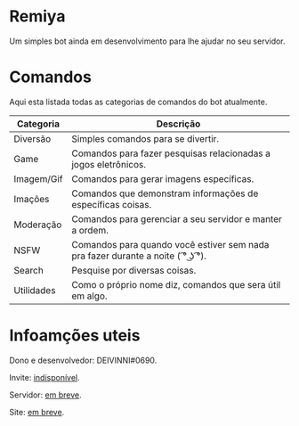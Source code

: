 # Remiya
Um simples bot ainda em desenvolvimento para lhe ajudar no seu servidor.

# Comandos
Aqui esta listada todas as categorias de comandos do bot atualmente.

Categoria|Descrição
-|-
Diversão|Simples comandos para se divertir.
Game|Comandos para fazer pesquisas relacionadas a jogos eletrônicos.
Imagem/Gif|Comandos para gerar imagens específicas.
Imações|Comandos que demonstram informações de específicas coisas.
Moderação|Comandos para gerenciar a seu servidor e manter a ordem.
NSFW|Comandos para quando você estiver sem nada pra fazer durante a noite ( ͡° ͜ʖ ͡°).
Search|Pesquise por diversas coisas.
Utilidades|Como o próprio nome diz, comandos que sera útil em algo.

# Infoamções uteis
Dono e desenvolvedor: DEIVINNI#0690.

Invite: [indisponível](https://www.google.com/).

Servidor: [em breve](https://www.google.com/).

Site: [em breve](https://www.google.com/).

